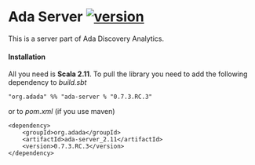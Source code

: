 # Ada Server [![version](https://img.shields.io/badge/version-0.7.3.RC.3-green.svg)](https://ada-discovery.org)

This is a server part of Ada Discovery Analytics.

#### Installation

All you need is **Scala 2.11**. To pull the library you need to add the following dependency to *build.sbt*

```
"org.adada" %% "ada-server % "0.7.3.RC.3"
```

or to *pom.xml* (if you use maven)

```
<dependency>
    <groupId>org.adada</groupId>
    <artifactId>ada-server_2.11</artifactId>
    <version>0.7.3.RC.3</version>
</dependency>
```